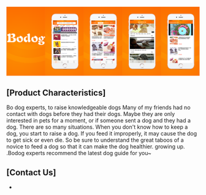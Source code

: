 

![](https://github.com/LevineLL/Project/blob/master/BodogL.png)

## [Product Characteristics]

Bo dog experts, to raise knowledgeable dogs
Many of my friends had no contact with dogs before they had their dogs. Maybe they are only interested in pets for a moment, or if someone sent a dog and they had a dog. There are so many situations. When you don't know how to keep a dog, you start to raise a dog. If you feed it improperly, it may cause the dog to get sick or even die. So be sure to understand the great taboos of a novice to feed a dog so that it can make the dog healthier. growing up.
.Bodog experts recommend the latest dog guide for you~
## [Contact Us]

*

